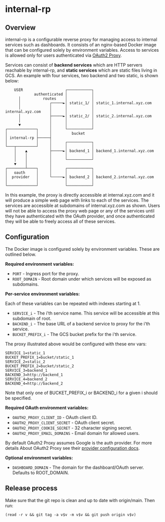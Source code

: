 # internal-rp

## Overview

internal-rp is a configurable reverse proxy for managing access to internal
services such as dashboards. It consists of an nginx-based Docker image that can
be configured solely by environment variables. Access to services is allowed
only for users authenticated via [OAuth2
Proxy](https://oauth2-proxy.github.io/oauth2-proxy/).

Services can consist of **backend services** which are HTTP servers reachable by
internal-rp, and **static services** which are static files living in GCS. An
example with four services, two backend and two static, is shown below:

```
    USER                   ┌───────────┐
             authenticated │           │
      │          routes    │           │
      │             ┌─────►│ static_1/ │ static_1.internal.xyz.com
      │             │      │           │
internal.xyz.com    │      │           │
      │             ├─────►│ static_2/ │ static_2.internal.xyz.com
      │             │      │           │
      ▼             │      │           │
┌─────────────┐     │      └───────────┘
│             │     │         bucket
│ internal-rp ├─────┤
│             │     │      ┌───────────┐
└───┬─────────┘     │      │           │
    │    ▲          ├─────►│ backend_1 │ backend_1.internal.xyz.com
    │    │          │      │           │
    │    │          │      └───────────┘
    ▼    │          │
┌────────┴────┐     │      ┌───────────┐
│   oauth     │     │      │           │
│  provider   │     └─────►│ backend_2 │ backend_2.internal.xyz.com
│             │            │           │
└─────────────┘            └───────────┘
```

In this example, the proxy is directly accessible at internal.xyz.com and it
will produce a simple web page with links to each of the services. The services
are accessible at subdomains of internal.xyz.com as shown. Users will not be
able to access the proxy web page or any of the services until they have
authenticated with the OAuth provider, and once authenticated they will be able
to freely access all of these services.

## Configuration

The Docker image is configured solely by environment variables. These are
outlined below.

**Required environment variables:**

* `PORT` - Ingress port for the proxy.
* `ROOT_DOMAIN` - Root domain under which services will be exposed as
  subdomains.

**Per-service environment variables:**

Each of these variables can be repeated with indexes starting at 1.

* `SERVICE_i` - The i'th service name. This service will be accessible at this
  subdomain of root.
* `BACKEND_i` - The base URL of a backend service to proxy for the
  i'th service.
* `BUCKET_PREFIX_i` - The GCS bucket prefix for the i'th service.

The proxy illustrated above would be configured with these env vars:

```
SERVICE_1=static_1
BUCKET_PREFIX_1=bucket/static_1
SERVICE_2=static_2
BUCKET_PREFIX_2=bucket/static_2
SERVICE_3=backend_1
BACKEND_3=http://backend_1
SERVICE_4=backend_2
BACKEND_4=http://backend_2
```

Note that only one of BUCKET_PREFIX_i or BACKEND_i for a given i should be
specified.

**Required OAuth environment variables:**

* `OAUTH2_PROXY_CLIENT_ID` - OAuth client ID.
* `OAUTH2_PROXY_CLIENT_SECRET` - OAuth client secret.
* `OAUTH2_PROXY_COOKIE_SECRET` - 32 character signing secret.
* `OAUTH2_PROXY_EMAIL_DOMAINS` - Email domain for allowed users.

By default OAuth2 Proxy assumes Google is the auth provider. For more details
About OAuth2 Proxy see their [provider configuration
docs](https://oauth2-proxy.github.io/oauth2-proxy/docs/configuration/oauth_provider).

**Optional environment variables:**

* `DASHBOARD_DOMAIN` - The domain for the dashboard/OAuth server. Defaults to
  ROOT_DOMAIN.

## Release process

Make sure that the git repo is clean and up to date with origin/main. Then run:

```
(read -r v && git tag -a v$v -m v$v && git push origin v$v)
```
